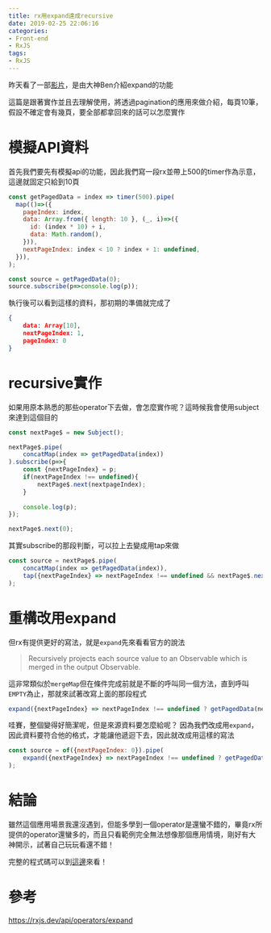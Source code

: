 ```yaml
---
title: rx用expand達成recursive
date: 2019-02-25 22:06:16
categories:
- Front-end
- RxJS
tags:
- RxJS
---
```


昨天看了一部[影片](https://www.youtube.com/watch?v=6qw3d3eCIOA)，是由大神Ben介紹expand的功能

這篇是跟著實作並且去理解使用，將透過pagination的應用來做介紹，每頁10筆，假設不確定會有幾頁，要全部都拿回來的話可以怎麼實作

<!-- more -->

# 模擬API資料

首先我們要先有模擬api的功能，因此我們寫一段rx並帶上500的timer作為示意，這邊就固定只給到10頁

```javascript
const getPagedData = index => timer(500).pipe(
  map(()=>({
    pageIndex: index,
    data: Array.from({ length: 10 }, (_, i)=>({
      id: (index * 10) + i,
      data: Math.random(),
    })),
    nextPageIndex: index < 10 ? index + 1: undefined,
  })),
);

const source = getPagedData(0);
source.subscribe(p=>console.log(p));
```

執行後可以看到這樣的資料，那初期的準備就完成了

```json
{
    data: Array[10],
    nextPageIndex: 1,
    pageIndex: 0
}
```

# recursive實作

如果用原本熟悉的那些operator下去做，會怎麼實作呢？這時候我會使用subject來達到這個目的

```javascript
const nextPage$ = new Subject();

nextPage$.pipe(
    concatMap(index => getPagedData(index))
).subscribe(p=>{
    const {nextPageIndex} = p;
    if(nextPageIndex !== undefined){
        nextPage$.next(nextpageIndex);
    }
    
    console.log(p);
});

nextPage$.next(0);
```

其實subscribe的那段判斷，可以拉上去變成用tap來做

```javascript
const source = nextPage$.pipe(
    concatMap(index => getPagedData(index)),
    tap({nextPageIndex} => nextPageIndex !== undefined && nextPage$.next(nextpageIndex))
);
```

# 重構改用expand

但rx有提供更好的寫法，就是`expand`先來看看官方的說法

> Recursively projects each source value to an Observable which is merged in the output Observable.

這非常類似於`mergeMap`但在條件完成前就是不斷的呼叫同一個方法，直到呼叫`EMPTY`為止，那就來試著改寫上面的那段程式

```javascript
expand({nextPageIndex} => nextPageIndex !== undefined ? getPagedData(nextPageIndex) : EMPTY)
```

哇賽，整個變得好簡潔呢，但是來源資料要怎麼給呢？
因為我們改成用`expand`，因此資料要符合他的格式，才能讓他遞迴下去，因此就改成用這樣的寫法

```javascript
const source = of({nextPageIndex: 0}).pipe(
	expand({nextPageIndex} => nextPageIndex !== undefined ? getPagedData(nextPageIndex) : EMPTY)
);
```

# 結論

雖然這個應用場景我還沒遇到，但能多學到一個operator是還蠻不錯的，畢竟rx所提供的operator還蠻多的，而且只看範例完全無法想像那個應用情境，剛好有大神開示，試著自己玩玩看還不錯！

完整的程式碼可以到[這邊](https://stackblitz.com/edit/rxjs-expend?file=index.ts)來看！

# 參考

https://rxjs.dev/api/operators/expand